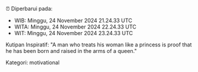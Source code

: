 ⏰ Diperbarui pada:
- WIB: Minggu, 24 November 2024 21.24.33 UTC
- WITA: Minggu, 24 November 2024 22.24.33 UTC
- WIT: Minggu, 24 November 2024 23.24.33 UTC

Kutipan Inspiratif:
"A man who treats his woman like a princess is proof that he has been born and raised in the arms of a queen."


Kategori: motivational

